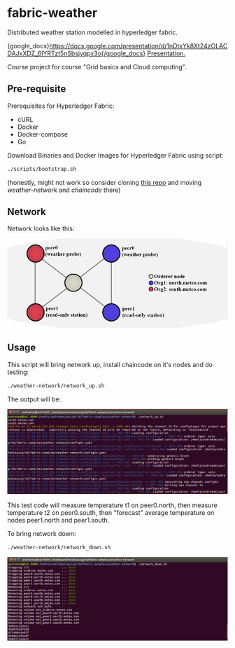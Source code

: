 # fabric-weather
Distributed weather station modelled in hyperledger fabric.

{google_docs}https://docs.google.com/presentation/d/1nDtxYk8Xt24zOLACDAJxXDZ_6IYRTzt5nSbsjyqpx3o{/google_docs}
[Presentation.](https://docs.google.com/presentation/d/1nDtxYk8Xt24zOLACDAJxXDZ_6IYRTzt5nSbsjyqpx3o)

Course project for course "Grid basics and Cloud computing".

## Pre-requisite
Prerequisites for Hyperledger Fabric:
* cURL
* Docker
* Docker-compose
* Go

Download Binaries and Docker Images for Hyperledger Fabric using script:
```bash
./scripts/bootstrap.sh
```
(honestly, might not work so consider cloning [this repo](https://github.com/hyperledger/fabric-samples) and moving *weather-network* and *chaincode* there)

## Network
Network looks like this:

![Here goes scheme](docs/net.png)

## Usage
This script will bring network up, install chaincode on it's nodes and do testing:
```bash
./weather-network/network_up.sh
```
The output will be:

![Here goes gif](docs/cli_up.gif)

This test code will measure temperature t1 on peer0.north, then measure temperature t2 on peer0.south, then "forecast" average temperature on nodes peer1.north and peer1.south.

To bring network down:
```bash
./weather-network/network_down.sh
```

![Here goes gif 2](docs/cli_down.gif)
